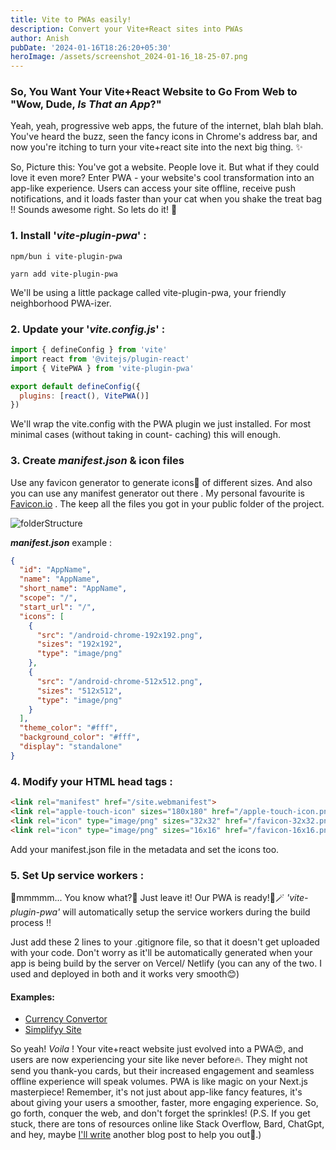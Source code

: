 ```yaml
---
title: Vite to PWAs easily!
description: Convert your Vite+React sites into PWAs
author: Anish
pubDate: '2024-01-16T18:26:20+05:30'
heroImage: /assets/screenshot_2024-01-16_18-25-07.png
---
```

### So, You Want Your Vite+React Website to Go From Web to "Wow, Dude, _Is That an App_?"

Yeah, yeah, progressive web apps, the future of the internet, blah blah blah. You've heard the buzz, seen the fancy icons in Chrome's address bar, and now you're itching to turn your vite+react site into the next big thing. ✨

So, Picture this: You've got a website. People love it. But what if they could love it even more? Enter PWA - your website's cool transformation into an app-like experience. Users can access your site offline, receive push notifications, and it loads faster than your cat when you shake the treat bag !! Sounds awesome right. So lets do it! 🚀

### 1. Install '_vite-plugin-pwa_' :

`npm/bun i vite-plugin-pwa`

`yarn add vite-plugin-pwa`

We'll be using a little package called vite-plugin-pwa, your friendly neighborhood PWA-izer.

### 2. Update your '_vite.config.js_' :

```js
import { defineConfig } from 'vite'
import react from '@vitejs/plugin-react'
import { VitePWA } from 'vite-plugin-pwa'

export default defineConfig({
  plugins: [react(), VitePWA()]
})

```

We'll wrap the vite.config with the PWA plugin we just installed. For most minimal cases (without taking in count- caching) this will enough.

### 3. Create _manifest.json_ & icon files

Use any favicon generator to generate icons💫 of different sizes. And also you can use any manifest generator out there . My personal favourite is [Favicon.io](https://favicon.io/) . The keep all the files you got in your public folder of the project.

![folderStructure](https://i.imgur.com/ZT8j5At.png)

**_manifest.json_** example :

```json
{
  "id": "AppName",
  "name": "AppName",
  "short_name": "AppName",
  "scope": "/",
  "start_url": "/",
  "icons": [
    {
      "src": "/android-chrome-192x192.png",
      "sizes": "192x192",
      "type": "image/png"
    },
    {
      "src": "/android-chrome-512x512.png",
      "sizes": "512x512",
      "type": "image/png"
    }
  ],
  "theme_color": "#fff",
  "background_color": "#fff",
  "display": "standalone"
}
```

### 4. Modify your HTML head tags :

```html
<link rel="manifest" href="/site.webmanifest">
<link rel="apple-touch-icon" sizes="180x180" href="/apple-touch-icon.png">
<link rel="icon" type="image/png" sizes="32x32" href="/favicon-32x32.png">
<link rel="icon" type="image/png" sizes="16x16" href="/favicon-16x16.png">
```

Add your manifest.json file in the metadata and set the icons too.

### 5. Set Up service workers :

🥱mmmmm... You know what?🥱 Just leave it! Our PWA is ready!🎉🪄
_'vite-plugin-pwa'_ will automatically setup the service workers during the build process !!

Just add these 2 lines to your .gitignore file, so that it doesn't get uploaded with your code. Don't worry as it'll be automatically generated when your app is being build by the server on Vercel/ Netlify (you can any of the two. I used and deployed in both and it works very smooth😊)

#### Examples:

- [Currency Convertor](https://currency-convertor7.netlify.app/)
- [Simplifyy Site](https://simplifyy.vercel.app/)

So yeah! _Voila_ ! Your vite+react website just evolved into a PWA😍, and users are now experiencing your site like never before🔥. They might not send you thank-you cards, but their increased engagement and seamless offline experience will speak volumes.
PWA is like magic on your Next.js masterpiece! Remember, it's not just about app-like fancy features, it's about giving your users a smoother, faster, more engaging experience. So, go forth, conquer the web, and don't forget the sprinkles! (P.S. If you get stuck, there are tons of resources online like Stack Overflow, Bard, ChatGpt, and hey, maybe [I'll write](mailto:anish7biswas@gmail.com) another blog post to help you out🤭.)
